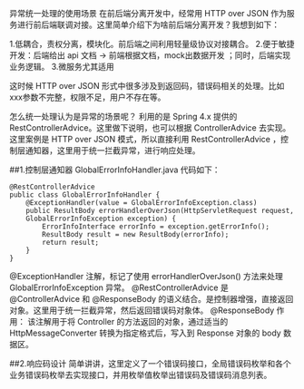 异常统一处理的使用场景
在前后端分离开发中，经常用 HTTP over JSON 作为服务进行前后端联调对接。这里简单介绍下为啥前后端分离开发？我想到如下：

1.低耦合，责权分离，模块化。前后端之间利用轻量级协议对接耦合。
2.便于敏捷开发：后端给出 api 文档 -> 前端根据文档，mock出数据开发 ；同时，后端实现业务逻辑。
3.微服务尤其适用

这时候 HTTP over JSON 形式中很多涉及到返回码，错误码相关的处理。比如xxx参数不完整，权限不足，用户不存在等。

怎么统一处理认为是异常的场景呢？
利用的是 Spring 4.x 提供的 RestControllerAdvice。这里做下说明，也可以根据 ControllerAdvice 去实现。这里案例是 HTTP over JSON 模式，所以直接利用
RestControllerAdvice ，控制层通知器，这里用于统一拦截异常，进行响应处理。

##1.控制层通知器
GlobalErrorInfoHandler.java 代码如下：

````
@RestControllerAdvice
public class GlobalErrorInfoHandler {
    @ExceptionHandler(value = GlobalErrorInfoException.class)
    public ResultBody errorHandlerOverJson(HttpServletRequest request,
    GlobalErrorInfoException exception) {
        ErrorInfoInterface errorInfo = exception.getErrorInfo();
        ResultBody result = new ResultBody(errorInfo);
        return result;
    }
}
````
@ExceptionHandler 注解，标记了使用 errorHandlerOverJson() 方法来处理 GlobalErrorInfoException 异常。
@RestControllerAdvice 是 @ControllerAdvice 和 @ResponseBody 的语义结合。是控制器增强，直接返回对象。这里用于统一拦截异常，然后返回错误码对象体。
@ResponseBody 作用： 该注解用于将 Controller 的方法返回的对象，通过适当的 HttpMessageConverter 转换为指定格式后，写入到 Response 对象的 body 数据区。


##2.响应码设计
简单讲讲，这里定义了一个错误码接口，全局错误码枚举和各个业务错误码枚举去实现接口，并用枚举值枚举出错误码及错误码消息列表。